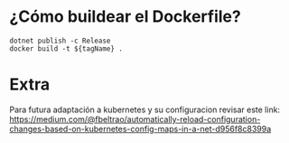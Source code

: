 ¿Cómo buildear el Dockerfile?
==========
```
dotnet publish -c Release
docker build -t ${tagName} .
```

Extra
==========
Para futura adaptación a kubernetes y su configuracion revisar este link:
https://medium.com/@fbeltrao/automatically-reload-configuration-changes-based-on-kubernetes-config-maps-in-a-net-d956f8c8399a